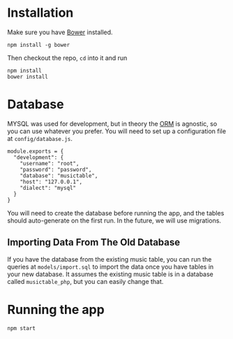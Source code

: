 # Installation

Make sure you have [Bower](https://bower.io/) installed.

`npm install -g bower`

Then checkout the repo, `cd` into it and run

```
npm install
bower install
```

# Database

MYSQL was used for development, but in theory the [ORM](http://docs.sequelizejs.com/en/latest/) is agnostic, so you can use whatever you prefer. You will need to set up a configuration file at `config/database.js`.

```
module.exports = {
  "development": {
    "username": "root",
    "password": "password",
    "database": "musictable",
    "host": "127.0.0.1",
    "dialect": "mysql"
  }
}
```

You will need to create the database before running the app, and the tables should auto-generate on the first run. In the future, we will use migrations.

## Importing Data From The Old Database

If you have the database from the existing music table, you can run the queries at `models/import.sql` to import the data once you have tables in your new database. It assumes the existing music table is in a database called `musictable_php`, but you can easily change that.

# Running the app

`npm start`

